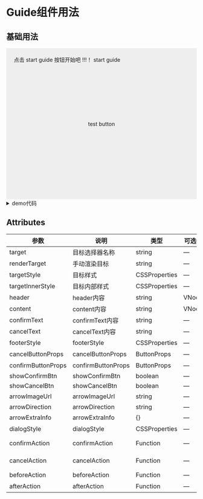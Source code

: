 # Guide组件用法


## 基础用法


<div>
  <div  class="test">
    <div class="start">
     点击 start guide 按钮开始吧 !!!！
     <n-button @click="startGuide" type="info" ghost>start guide</n-button>
    </div>
    <n-button id="guide__create-component" type="primary" ghost>test button</n-button>
  </div>
  <v-tour ref="tourRef" name="myTour" :steps="steps"></v-tour>
</div>

<script lang="ts" setup>
import * as naivePkg from 'naive-ui';
import * as guidePkg from "naive-ui-guide"
import { onMounted, ref } from 'vue'
import arrowUrl from "../assets/arrow.svg"
import 'naive-ui-guide/dist/lib/style.css'
const { NButton } = naivePkg;
const { VTour, StepStatus, IStep } = guidePkg;

const indexStyle = {
  display: "flex",
  alignItems: "center",
  justifyContent: "center",
  width: "28px",
  height: "28px",
  background: "#E2EEFF",
  borderRadius: "14px",
  marginRight: "16px"
}


const dialogStyle = {
  lineHeight: "28px",
  width: "443px",
  height: "172px",
  color: "#333",
  fontWeight: 500,
  padding: "20px 40px 20px 20px",
  fontSize: "20px"
}

const basicStepConfig = {
  confirmText: "Next",
  cancelText: "Skip",
  dialogStyle: dialogStyle,
  confirmButtonProps: {
    quaternary: true,
    strong: true,
    themeOverrides: {
      paddingMedium: "0 12px"
    }
  },

  cancelButtonProps: {
    quaternary: true,
    strong: true,
    themeOverrides: {
      paddingMedium: "0 12px",
      textColor: "#999"
    }
  },

  arrowImageUrl: arrowUrl,
  arrowImageStyle: {
    width: "146px",
    height: "156px"
  },
  arrowExtraInfo: {
    offsetX: 8,
    offsetY: 16
  }
}

const steps: IStep[] = [
  {
    ...basicStepConfig,
    arrowDirection: "RIGHT_TOP",
    target: "#guide__create-component",

    content: `if you want to deploy a backend service, please create at least one component here.`
  },
  {
    ...basicStepConfig,
    arrowDirection: "RIGHT_BOTTOM",
    target: "#guide__create-component",
    cancelText: 'Prev',
    cancelAction: () => Promise.resolve('PREV'),
    content: `if you want to deploy a backend service, please create at least one component here.`
  },
  {
    ...basicStepConfig,
    arrowDirection: "LEFT_BOTTOM",
    target: "#guide__create-component",

    content: `if you want to deploy a backend service, please create at least one component here.`
    
  },
  {
    ...basicStepConfig,
    arrowDirection: "LEFT_TOP",
    target: "#guide__create-component",

    content: `if you want to deploy a backend service, please create at least one component here.`,
    showCancelBtn: false,
    confirmText: 'Finish'
  },
]

const tourRef = ref()

const startGuide = () => {
  tourRef.value.start()
}
</script>

<style scoped lang="scss">

.test {
  position: relative;
  display: flex;
  align-items: center;
  justify-content: center;
  height: 400px;
  width: 100%;
  background: #eee;
   .start {
    position: absolute;
    top: 20px;
    left: 20px;
  }
}


</style>
<details>
<summary>demo代码</summary>

```vue
<div>
  <div  class="test">
    <div class="start">
     点击 start guide 按钮开始吧 ！
     <n-button @click="startGuide" type="info" ghost>start guide</n-button>
    </div>
    <n-button id="guide__create-component" type="primary" ghost>test button</n-button>
  </div>
  <v-tour ref="tourRef" name="myTour" :steps="steps"></v-tour>
</div>

<script lang="ts" setup>
import { NButton } from 'naive-ui';
import { VTour, StepStatus, IStep } from "naive-ui-guide"
import { onMounted, ref } from 'vue'
import arrowUrl from "../assets/arrow.svg"
import 'naive-ui-guide/dist/lib/style.css'

const indexStyle = {
  display: "flex",
  alignItems: "center",
  justifyContent: "center",
  width: "28px",
  height: "28px",
  background: "#E2EEFF",
  borderRadius: "14px",
  marginRight: "16px"
}


const dialogStyle = {
  lineHeight: "28px",
  width: "443px",
  height: "172px",
  color: "#333",
  fontWeight: 500,
  padding: "20px 40px 20px 20px",
  fontSize: "20px"
}

const basicStepConfig = {
  confirmText: "Next",
  cancelText: "Skip",
  dialogStyle: dialogStyle,
  confirmButtonProps: {
    quaternary: true,
    strong: true,
    themeOverrides: {
      paddingMedium: "0 12px"
    }
  },

  cancelButtonProps: {
    quaternary: true,
    strong: true,
    themeOverrides: {
      paddingMedium: "0 12px",
      textColor: "#999"
    }
  },

  arrowImageUrl: arrowUrl,
  arrowImageStyle: {
    width: "146px",
    height: "156px"
  },
  arrowExtraInfo: {
    offsetX: 8,
    offsetY: 16
  }
}

const steps: IStep[] = [
  {
    ...basicStepConfig,
    arrowDirection: "RIGHT_TOP",
    target: "#guide__create-component",

    content: `if you want to deploy a backend service, please create at least one component here.`
  },
  {
    ...basicStepConfig,
    arrowDirection: "RIGHT_BOTTOM",
    target: "#guide__create-component",
    cancelText: 'Prev',
    cancelAction: () => Promise.resolve('PREV'),
    content: `if you want to deploy a backend service, please create at least one component here.`
  },
  {
    ...basicStepConfig,
    arrowDirection: "LEFT_BOTTOM",
    target: "#guide__create-component",

    content: `if you want to deploy a backend service, please create at least one component here.`
    
  },
  {
    ...basicStepConfig,
    arrowDirection: "LEFT_TOP",
    target: "#guide__create-component",

    content: `if you want to deploy a backend service, please create at least one component here.`,
    showCancelBtn: false,
    confirmText: 'Finish'
  },
]

const tourRef = ref()

const startGuide = () => {
  tourRef.value.start()
}
</script>

<style scoped lang="scss">

.test {
  position: relative;
  display: flex;
  align-items: center;
  justify-content: center;
  height: 400px;
  width: 100%;
  background: #eee;
   .start {
    position: absolute;
    top: 20px;
    left: 20px;
  }
}
</style>
```
</details>

## Attributes

| 参数    | 说明   | 类型      | 可选值                                             | 默认值  |
| ------- | ------ | ------- | ------------------------------------------------  | ------- |
| target  | 目标选择器名称 | string| — | body |
| renderTarget | 手动渲染目标 | string  |— | 空 |
| targetStyle | 目标样式 | CSSProperties | — | 空   |
| targetInnerStyle | 目标内部样式 | CSSProperties |  — | 空|
| header | header内容 | string  | VNode |空|
| content | content内容 | string  | VNode|空|
| confirmText | confirmText内容 | string | — |Confirm|
| cancelText | cancelText内容 | string   | — | Skip|
| footerStyle | footerStyle |  CSSProperties |— |空|
| cancelButtonProps | cancelButtonProps |  ButtonProps |— |  空|
| confirmButtonProps | confirmButtonProps |  ButtonProps |— |  空|
| showConfirmBtn | showConfirmBtn |  boolean |— |  true|
| showCancelBtn | showCancelBtn |  boolean |— |  true|
| arrowImageUrl | arrowImageUrl |  string |— |  空|
| arrowDirection | arrowDirection |  string |— |   "RIGHT_TOP"|
| arrowExtraInfo | arrowExtraInfo |  {} |— |  空|
| dialogStyle | dialogStyle |  CSSProperties|—  |  空|
| confirmAction | confirmAction |  Function |— | () => Promise.resolve('NEXT')|
| cancelAction | cancelAction |  Function|—  |  () => Promise.resolve('SKIP')|
| beforeAction | beforeAction |  Function |— |  空|
| afterAction | afterAction |  Function|— |  空|


